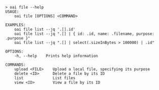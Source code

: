 ﻿```shell
> oai file --help
USAGE:
    oai file [OPTIONS] <COMMAND>

EXAMPLES:
    oai file list --jq '.[].id'
    oai file list --jq ".[] | { id: .id, name: .filename, purpose: .purpose }"
    oai file list --jq ".[] | select(.sizeInBytes > 100000) | .id"

OPTIONS:
    -h, --help    Prints help information

COMMANDS:
    upload <FILE>    Upload a local file, specifying its purpose
    delete <ID>      Delete a file by its ID                    
    list             List files                                 
    view <ID>        View a file by its ID                      
```
